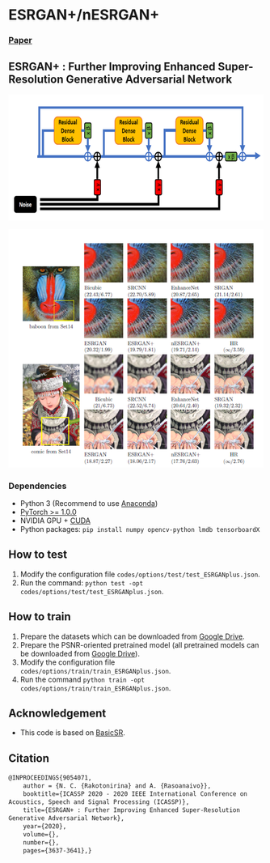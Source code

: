 # ESRGAN+/nESRGAN+
### [Paper](https://arxiv.org/abs/2001.08073)
## ESRGAN+ : Further Improving Enhanced Super-Resolution Generative Adversarial Network

<p align="center">
  <img height="250" src="./figures/noise_per_residual_dense_block.PNG">
</p>

<p align="center">
  <img src="./figures/qualitative_result.PNG">
</p>

### Dependencies

- Python 3 (Recommend to use [Anaconda](https://www.anaconda.com/download/#linux))
- [PyTorch >= 1.0.0](https://pytorch.org/)
- NVIDIA GPU + [CUDA](https://developer.nvidia.com/cuda-downloads)
- Python packages: `pip install numpy opencv-python lmdb tensorboardX`

## How to test
1. Modify the configuration file `codes/options/test/test_ESRGANplus.json`.
2. Run the command: `python test -opt codes/options/test/test_ESRGANplus.json`.


## How to train
1. Prepare the datasets which can be downloaded from [Google Drive](https://drive.google.com/drive/folders/1pRmhEmmY-tPF7uH8DuVthfHoApZWJ1QU).
2. Prepare the PSNR-oriented pretrained model (all pretrained models can be downloaded from [Google Drive](https://drive.google.com/drive/folders/1lNky9afqEP-qdxrAwDFPJ1g0ui4x7Sin?usp=sharing)).
2. Modify the configuration file `codes/options/train/train_ESRGANplus.json`.
3. Run the command `python train -opt codes/options/train/train_ESRGANplus.json`. 

## Acknowledgement
- This code is based on [BasicSR](https://github.com/xinntao/BasicSR).

## Citation

    @INPROCEEDINGS{9054071,
        author = {N. C. {Rakotonirina} and A. {Rasoanaivo}},  
        booktitle={ICASSP 2020 - 2020 IEEE International Conference on Acoustics, Speech and Signal Processing (ICASSP)},   
        title={ESRGAN+ : Further Improving Enhanced Super-Resolution Generative Adversarial Network},   
        year={2020},  
        volume={},  
        number={},  
        pages={3637-3641},}
